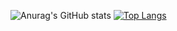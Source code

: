 ![Anurag's GitHub stats](https://github-readme-stats.vercel.app/api?username=maloun96&count_private=true&show_icons=true&theme=radical)
[![Top Langs](https://github-readme-stats.vercel.app/api/top-langs/?username=maloun96&layout=compact)](https://github.com/maloun96/github-readme-stats)
